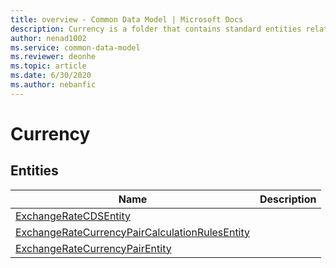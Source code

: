 ```yaml
---
title: overview - Common Data Model | Microsoft Docs
description: Currency is a folder that contains standard entities related to the Common Data Model.
author: nenad1002
ms.service: common-data-model
ms.reviewer: deonhe
ms.topic: article
ms.date: 6/30/2020
ms.author: nebanfic
---
```


# Currency


## Entities

|Name|Description|
|---|---|
|[ExchangeRateCDSEntity](ExchangeRateCDSEntity.md)||
|[ExchangeRateCurrencyPairCalculationRulesEntity](ExchangeRateCurrencyPairCalculationRulesEntity.md)||
|[ExchangeRateCurrencyPairEntity](ExchangeRateCurrencyPairEntity.md)||
